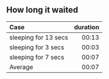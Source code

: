 ## How long it waited

|Case|duration|
|:----|----:|
|sleeping for 13 secs|00:13|
|sleeping for 3 secs|00:03|
|sleeping for 7 secs|00:07|
|Average|00:07|


